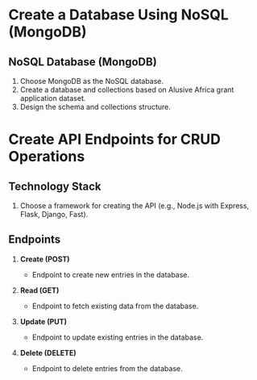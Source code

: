 # Create a Database Using NoSQL (MongoDB)

## NoSQL Database (MongoDB)
1. Choose MongoDB as the NoSQL database.
2. Create a database and collections based on Alusive Africa grant application dataset.
3. Design the schema and collections structure.

# Create API Endpoints for CRUD Operations

## Technology Stack
1. Choose a framework for creating the API (e.g., Node.js with Express, Flask, Django, Fast).

## Endpoints
1. **Create (POST)**
   - Endpoint to create new entries in the database.
   
2. **Read (GET)**
   - Endpoint to fetch existing data from the database.
   
3. **Update (PUT)**
   - Endpoint to update existing entries in the database.
   
4. **Delete (DELETE)**
   - Endpoint to delete entries from the database.